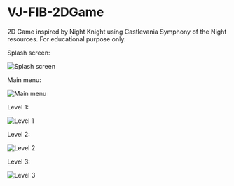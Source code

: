 # VJ-FIB-2DGame
2D Game inspired by Night Knight using Castlevania Symphony of the Night resources. For educational purpose only.

Splash screen:


![Splash screen](https://github.com/ivan-risueno/VJ-FIB-2DGame/blob/main/imatges/splashscreen.PNG)

Main menu:


![Main menu](https://github.com/ivan-risueno/VJ-FIB-2DGame/blob/main/imatges/mainmenu.PNG)

Level 1:


![Level 1](https://github.com/ivan-risueno/VJ-FIB-2DGame/blob/main/imatges/level01.PNG)

Level 2:


![Level 2](https://github.com/ivan-risueno/VJ-FIB-2DGame/blob/main/imatges/level02.PNG)

Level 3:


![Level 3](https://github.com/ivan-risueno/VJ-FIB-2DGame/blob/main/imatges/level03.PNG)
